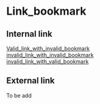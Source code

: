 # Link_bookmark


## Internal link
[Valid_link_with_invalid_bookmark](Link_ListNested.md#123) <br/>
[invalid_link_with_invalid_bookmark](Link_ListNest.md#123) <br/>
[invalid_link_with_valid_bookmark](Link_ListNest.md#bookmarktarget)<br/>

## External link
To be add

